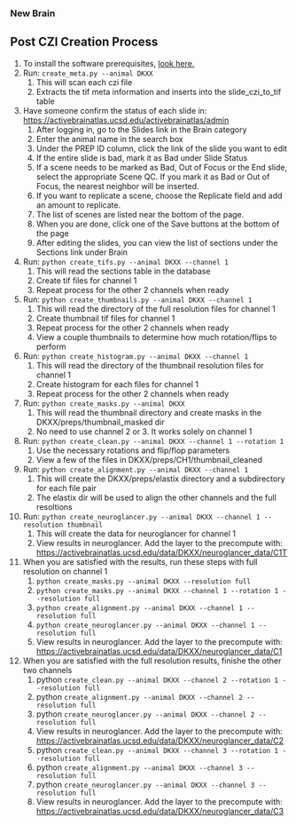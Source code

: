 ### New Brain
## Post CZI Creation Process
1. To install the software prerequisites, [look here.](README.md)
1. Run: `create_meta.py --animal DKXX`
    1. This will scan each czi file
    2. Extracts the tif meta information and inserts into the slide_czi_to_tif table
1. Have someone confirm the status of each slide in: https://activebrainatlas.ucsd.edu/activebrainatlas/admin
    1. After logging in, go to the Slides link in the Brain category
    1. Enter the animal name in the search box
    1. Under the PREP ID column, click the link of the slide you want to edit
    1. If the entire slide is bad, mark it as Bad under Slide Status
    1. If a scene needs to be marked as Bad, Out of Focus or the End slide, select the appropriate Scene QC. 
    If you mark it as Bad or Out of Focus, the nearest neighbor will be inserted.
    1. If you want to replicate a scene, choose the Replicate field and add an amount to replicate.
    1. The list of scenes are listed near the bottom of the page. 
    1. When you are done, click one of the Save buttons at the bottom of the page
    1. After editing the slides, you can view the list of sections under the Sections link under Brain
1. Run: `python create_tifs.py --animal DKXX --channel 1` 
    1. This will read the sections table in the database
    1. Create tif files for channel 1
    1. Repeat process for the other 2 channels when ready
1. Run: `python create_thumbnails.py --animal DKXX --channel 1` 
    1. This will read the directory of the full resolution files for channel 1
    1. Create thumbnail tif files for channel 1
    1. Repeat process for the other 2 channels when ready
    1. View a couple thumbnails to determine how much rotation/flips to perform
1. Run: `python create_histogram.py --animal DKXX --channel 1` 
    1. This will read the directory of the thumbnail resolution files for channel 1
    1. Create histogram for each files for channel 1
    1. Repeat process for the other 2 channels when ready
1. Run: `python create_masks.py --animal DKXX`
    1. This will read the thumbnail directory and create masks in the DKXX/preps/thumbnail_masked dir
    1. No need to use channel 2 or 3. It works solely on channel 1
1. Run: `python create_clean.py --animal DKXX --channel 1 --rotation 1`
    1. Use the necessary rotations and flip/flop parameters
    1. View a few of the files in DKXX/preps/CH1/thumbnail_cleaned
1. Run: `python create_alignment.py --animal DKXX --channel 1`
    1. This will create the DKXX/preps/elastix directory and a subdirectory for each file pair
    1. The elastix dir will be used to align the other channels and the full resoltions
1. Run: `python create_neuroglancer.py --animal DKXX --channel 1 --resolution thumbnail`
    1. This will create the data for neuroglancer for channel 1
    1. View results in neuroglancer. Add the layer to the precompute with:
        https://activebrainatlas.ucsd.edu/data/DKXX/neuroglancer_data/C1T
1. When you are satisfied with the results, run these steps with full resolution on channel 1
    1. `python create_masks.py --animal DKXX --resolution full`
    1. `python create_masks.py --animal DKXX --channel 1 --rotation 1 --resolution full`
    1. `python create_alignment.py --animal DKXX --channel 1 --resolution full`
    1. `python create_neuroglancer.py --animal DKXX --channel 1 --resolution full`
    1. View results in neuroglancer. Add the layer to the precompute with:
        https://activebrainatlas.ucsd.edu/data/DKXX/neuroglancer_data/C1
1. When you are satisfied with the full resolution results, finishe the other two channels
    1. python `create_clean.py --animal DKXX --channel 2 --rotation 1 --resolution full`
    1. python `create_alignment.py --animal DKXX --channel 2 --resolution full`
    1. python `create_neuroglancer.py --animal DKXX --channel 2 --resolution full`
    1. View results in neuroglancer. Add the layer to the precompute with:
        https://activebrainatlas.ucsd.edu/data/DKXX/neuroglancer_data/C2
    1. python `create_clean.py --animal DKXX --channel 3 --rotation 1 --resolution full`
    1. python `create_alignment.py --animal DKXX --channel 3 --resolution full`
    1. python `create_neuroglancer.py --animal DKXX --channel 3 --resolution full`
    1. View results in neuroglancer. Add the layer to the precompute with:
        https://activebrainatlas.ucsd.edu/data/DKXX/neuroglancer_data/C3
